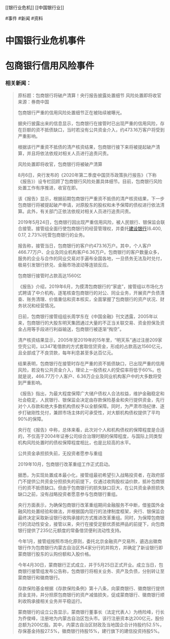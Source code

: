 [[银行业危机]]
[[中国银行业]]

#事件
#新闻 
#资料 

# 中国银行业危机事件



# 包商银行信用风险事件

### 相关新闻：

> 原标题：包商银行将破产清算！央行报告披露处置细节 风险处置即将收官 来源：券商中国
>
> 包商银行严重的信用风险处置细节正在被陆续被曝光。
>
> 据央行披露出来的信息显示，包商银行在接管时已出现严重的信用风险，存在巨额的资不抵债缺口，当时若没有公共资金介入，约473.16万客户将受到严重影响。
>
> 根据该行严重资不抵债的清产核资结果，包商银行接下来将被提起破产清算，并且将依法依规对相关人员进行追责问责。
>
> 风险处置即将收官，包商银行将被破产清算
>
> 8月6日，央行发布的《2020年第二季度中国货币政策执行报告》（下称《报告》）设专栏回顾了包商银行风险处置具体细节。目前，包商银行风险处置工作有序推进，收官在即。
>
> 该《报告》显示，根据前期包商银行严重资不抵债的清产核资结果，下一步包商银行将被提起破产申请，对原股东的股权和未予保障的债权进行依法清算。此外，有关部门正依法依规对相关人员进行追责问责。
>
> 2019年5月24日，包商银行因出现严重信用风险，被人民银行、银保监会联合接管。接管组全面行使包商银行的经营管理权，并委托[建设银行](https://finance.sina.com.cn/realstock/company/sh601939/nc.shtml)(6.400, 0.17, 2.73%)托管包商银行的业务。
>
> 报告称，接管当日，包商银行的客户约473.16万户。其中，个人客户466.77万户、企业及同业机构客户6.36万户。包商银行的客户数量众多，服务的企业与合作的同业交易对手遍布全国各地，一旦债务无法及时兑付，极易引发银行挤兑、金融市场波动等连锁反应。
>
> 包商银行接管时占款高达1560亿
>
> 《报告》介绍，2019年6月，为摸清包商银行的“家底”，接管组以市场化方式聘请了中介机构，逐笔核查包商银行的对公、同业业务，开展资产负债清查、账务清理、价值重估和资本核实，全面掌握了包商银行的资产状况、财务状况和经营情况。
>
> 日前，包商银行接管组组长周学东在《中国金融》刊文透露，2005年以来，包商银行的大股东明天集团通过大量的不正当关联交易、资金担保及资金占用等手段进行利益输送，包商银行被逐渐“掏空”。
>
> 清产核资结果显示，2005年至2019年的15年里，“明天系”通过注册209家空壳公司，以347笔借款的方式套取信贷资金，形成的占款高达1560亿元，且全部成了不良贷款，每年利息甚至多达百亿元。
>
> 结果表明，包商银行在接管时存在严重的资不抵债缺口，已出现严重的信用风险，若没有公共资金介入，理论上一般债权人的受偿率将低于60%。也就是说，466.77万个人客户、6.36万企业及同业机构客户中的大多数将受到严重影响。
>
> 《报告》指出，为最大程度保障广大储户债权人合法权益，维护金融稳定和社会稳定，人民银行、银保监会决定由存款保险基金和央行提供资金，先行对个人存款和绝大多数机构债权予以全额保障。同时，为严肃市场纪律、逐步打破刚性兑付，兼顾市场主体的可承受性，对大额机构债权提供了平均90%的保障。
>
> 央行在《报告》中称，总体来看，此次对个人和机构债权的保障程度是合适的，不仅高于2004年证券公司综合治理时期的保障程度，与国际上同类型机构风险处置时的债权保障程度相比，也是比较高的水平。
>
> 公共资金承担损失前，无投资者愿参与重组
>
> 2019年10月，包商银行改革重组工作正式启动。
>
> 据悉，为实现处置成本最小化，接管组最初希望引入战略投资者，在政府部门不提供公共资金分担损失的前提下，仅通过收购股权溢价款，抵补包商银行的资不抵债缺口。但由于包商银行的损失缺口巨大，在公共资金承担损失缺口之前，没有战略投资者愿意参与包商银行重组。
>
> 央行方面表示，为确保包商银行改革重组期间金融服务不中断，借鉴国外金融风险处置经验和做法，并根据国内现行的法律制度框架，央行、银保监会最终决定采取新设银行收购承接的方式推进改革重组。同时，为保障包商银行的流动性安全，接管以来，央行在接受足额优质抵押品的前提下，向包商银行提供了235亿元额度的常备借贷便利流动性支持。
>
> 今年1月，接管组按照市场化原则，委托北京金融资产交易所，遴选出徽商银行作为包商银行内蒙古自治区外4家分行的并购方，并确定了新设银行即蒙商银行股东的认购份额和入股价格。
>
> 今年4月30日，蒙商银行正式成立，并于5月25日正式开业。成立当日，包商银行接管组发布公告称，包商银行将相关业务、资产及负债，分别转让至蒙商银行和徽商银行。
>
> 存款保险基金根据《存款保险条例》第十八条，向蒙商银行、徽商银行提供资金支持，并分担原包商银行的资产减值损失，促成蒙商银行、徽商银行顺利收购承接相关业务并平稳运行。
>
> 蒙商银行的设立公告显示，蒙商银行董事长（法定代表人）为杨险峰，行长为乔俊峰，注册地为内蒙古自治区包头市。该行注册资本达200亿元，股份总额为200亿股。其中，内蒙古自治区财政及当地国企合计持股约52.5%，存保基金持股27.5%，徽商银行持股15%，建行旗下的建信投资持股5%。